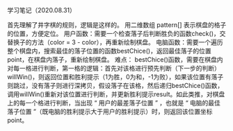 学习笔记（2020.08.31）

首先理解了井字棋的规则，逻辑是这样的。
用二维数组 pattern[] 表示棋盘的格子的位置，方便定位。
用户函数：需要一个检查落子后判断胜负的函数check()，交替换子的方法（color = 3 - color），再重新绘制棋盘。
电脑函数：需要一个遍历整个棋盘内，搜索最佳的落子位置的函数bestChice()，返回最佳落子的位置point，在棋盘内落子，重新绘制棋盘。
难点：
bestChice()函数，需要在棋盘内对每一格进行判断，第一格的逻辑：首先对该格进行预先判断（下一步的判断）willWin()，则返回位置和胜利提示（1为胜，0为和，-1为败），如果该位置有落子则跳过，没有落子则进行深拷贝，假设落子在该格，然后递归bestChice()函数，调用willWin()重新对该位置进行判断，并更新胜利提示result。如此类推，对棋盘上的每一个格进行判断，当出现 “ 用户的最差落子位置 ” ，也就是 “ 电脑的最佳落子位置 ”（既电脑的胜利提示大于用户的胜利提示）时，则返回该位置坐标point。
